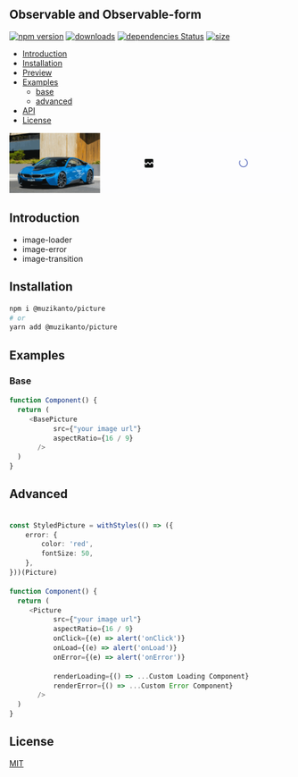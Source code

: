 ## Observable and Observable-form

[![npm version](https://badge.fury.io/js/%40muzikanto%2Fpicture.svg)](https://badge.fury.io/js/%40muzikanto%2Fpicture)
[![downloads](https://img.shields.io/npm/dm/@muzikanto/picture.svg)](https://www.npmjs.com/package/@muzikanto/picture)
[![dependencies Status](https://david-dm.org/muzikanto/picture/status.svg)](https://david-dm.org/muzikanto/picture)
[![size](https://img.shields.io/bundlephobia/minzip/@muzikanto/picture)](https://bundlephobia.com/result?p=@muzikanto/picture)

<!-- TOC -->

-  [Introduction](#introduction)
-  [Installation](#installation)
-  [Preview](#preview)
-  [Examples](#examples)
   -  [base](#base)
   -  [advanced](#advanced)
-  [API](#api)
-  [License](#license)

<!-- /TOC -->

![](https://github.com/Muzikanto/picture/blob/master/picture.gif?raw=true)

## Introduction

- image-loader
- image-error
- image-transition 

## Installation

```sh
npm i @muzikanto/picture
# or
yarn add @muzikanto/picture
```

## Examples

### Base

```typescript jsx
function Component() {
  return (
     <BasePicture
           src={"your image url"}
           aspectRatio={16 / 9}
       />
  )
}
```

## Advanced

```typescript jsx

const StyledPicture = withStyles(() => ({
    error: {
        color: 'red',
        fontSize: 50,
    },
}))(Picture)

function Component() {
  return (
     <Picture
           src={"your image url"}
           aspectRatio={16 / 9}
           onClick={(e) => alert('onClick')}
           onLoad={(e) => alert('onLoad')}
           onError={(e) => alert('onError')}
           
           renderLoading={() => ...Custom Loading Component}
           renderError={() => ...Custom Error Component}
       />
  )
}

```

## License

[MIT](LICENSE)
